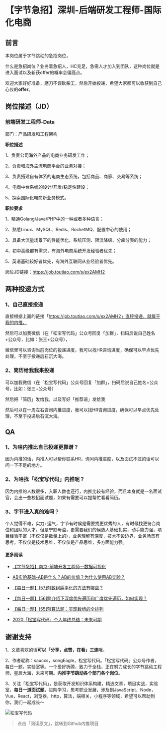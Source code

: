 # 【字节急招】深圳-后端研发工程师-国际化电商

## 前言
本岗位属于字节跳动的急招岗位，

什么是急招岗位？业务着急招人，HC充足，急需人才加入到团队，这种岗位就是进入面试以及斩获offer的概率会偏高点。

欢迎大家好好准备，磨刀不误砍柴工，然后开始投递，希望大家都可以收获到自己心仪的**offer**。

## 岗位描述（JD）

### 前端研发工程师-Data

部门：产品研发和工程架构

**职位描述**

1、负责公司海外产品的电商业务研发工作；

2、负责和海外主流电商平台的业务对接；

3、负责搭建自有体系的电商生态系统，包括商品、商家、交易等系统；

4、电商中台系统的设计/开发/稳定性建设；

5、探索国际化电商新业务模式。

**职位要求**

1、精通Golang/Java/PHP中的一种或者多种语言；

2、熟悉Linux、MySQL、Redis、RocketMQ、配置中心的使用；

3、具备大流量场景下的性能优化、系统压测、限流降级、分库分表的能力；

4、初中高级都有需求，有海外电商系统开发经验者优先；

5、英语基础较好者优先，有海外互联网从业经验者优先。

岗位JD链接：https://job.toutiao.com/s/ex2AMH2


## 两种投递方式
### 1、自己直接投递
直接根据上面的链接「https://job.toutiao.com/s/ex2AMH2」直接投递，就属于我的内推，

然后可以加我微信（在「松宝写代码」公众号回复「加群」，扫码后说自己姓名+公众号，比如：张三+公众号），

微信里可以咨询当前岗位的投递进度，我可以找HR咨询进度，确保可以早点优先处理，不至于投递后石沉大海。

### 2、简历给我我来投递
可以加我微信（在「松宝写代码」公众号回复「加群」，扫码后说自己姓名+公众号，比如：张三+公众号）

然后把「简历」发给我，以及写好「推荐语」发给我

然后可以在一周左右咨询内推进度，我可以找HR咨询进度，确保可以早点优先处理，不至于投递后石沉大海。

## QA
### 1、为啥内推比自己投递更靠谱？
因为内推的话，内推人可以帮你联系HR，询问内推进度，以及面试不过的话可以问一下不足的地方。

### 2、为啥找「松宝写代码」内推呢？
因为内推的人数很多，入职人数也还行，内推比较有经验，而且本身就是一名面试官，会出一些校招面试题，如果有需要可以提帮忙看看简历。

### 3、字节进入真的难吗？
个人觉得不难，实力+运气，字节有时候是需要找更优秀的人，有时候找更符合岗位和团队的人才，但是宁缺毋滥，更需要我们的候选人基础扎实，动手能力强，项目经验丰富（不仅仅是数量上的），业务理解有深度，技术不设边界，业务场景有思考，不仅仅是技术思维，不仅仅是产品思维，多方面能力强。


#### 更多阅读
+ [【字节急招】南京-前端开发工程师—数据可视化](https://mp.weixin.qq.com/s/DY1b53FvcIM5CzbAFpj_Fw)

+ [AB实验基础-AB是什么？AB的价值？为什么使用AB实验？](https://mp.weixin.qq.com/s/UcwpNqRQ3we10S9z5cO53g)

+ [【每日一题】(57题)数组扁平化的方法有哪些？](https://mp.weixin.qq.com/s/sXIJ6bQj97bZTaYHQgJTIw)

+ [【每日一题】(56题)介绍下深度优先遍历和广度优先遍历，如何实现？](https://mp.weixin.qq.com/s/KkqdB4mWlMgZMcHVhZVZXQ)

+ [【每日一题】(55题)算法题：实现数组的全排列](https://mp.weixin.qq.com/s/0KKYgUXJpnJ2yIQ9DY8eJA)

+ [2020「松宝写代码」个人年终总结：未来可期](https://mp.weixin.qq.com/s/_ay6KfcC5DMoZu9XqS2NHA)



## 谢谢支持

1、文章喜欢的话**可以「分享，点赞，在看」三连**哦。

2、作者昵称：saucxs，songEagle，松宝写代码。「松宝写代码」公众号作者，每日一题，实验室等。一个爱好折腾，致力于全栈，正在努力成长的字节跳动工程师，星辰大海，未来可期。**内推字节跳动各个部门各个岗位**。

3、关注「松宝写代码」，是获取开发知识体系构建，精选文章，项目实战，实验室，**每日一道面试题**，进阶学习，思考职业发展，涉及到JavaScript，Node，Vue，React，浏览器，http，算法，端相关，小程序等领域，希望可以帮助到你，我们一起成长～


![松宝写代码](https://raw.githubusercontent.com/saucxs/full_stack_knowledge_list/master/image/songbao.png?raw=true)

> 点击「阅读原文」，跳转到Github内推项目